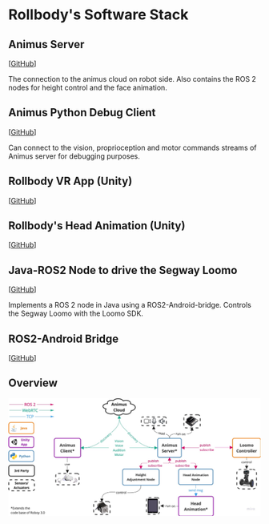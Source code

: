 # Rollbody's Software Stack

## Animus Server

[[GitHub](https://github.com/Roboy/animus_server/tree/rollbody_ros2)]

The connection to the animus cloud on robot side. Also contains the ROS 2 nodes for height control and the face animation.

## Animus Python Debug Client

[[GitHub](https://github.com/Roboy/animus_debug_client)]

Can connect to the vision, proprioception and motor commands streams of Animus server for debugging purposes.

## Rollbody VR App (Unity)

[[GitHub](https://github.com/Roboy/RollbodyApp)]

## Rollbody's Head Animation (Unity)

[[GitHub](https://github.com/Roboy/RollbodyUnityFace)]

## Java-ROS2 Node to drive the Segway Loomo

[[GitHub](https://github.com/Roboy/ros2-loomo-controller)]

Implements a ROS 2 node in Java using a ROS2-Android-bridge. Controls the Segway Loomo with the Loomo SDK.

## ROS2-Android Bridge

[[GitHub](https://github.com/Roboy/ros2-android-build)]

## Overview

![SW Architecture](static/images/software_architecture.jpg)


